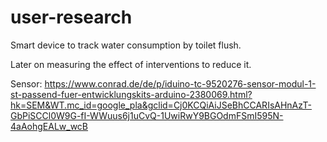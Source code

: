 # user-research

Smart device to track water consumption by toilet flush.

Later on measuring the effect of interventions to reduce it.

Sensor:
https://www.conrad.de/de/p/iduino-tc-9520276-sensor-modul-1-st-passend-fuer-entwicklungskits-arduino-2380069.html?hk=SEM&WT.mc_id=google_pla&gclid=Cj0KCQiAiJSeBhCCARIsAHnAzT-GbPiSCCl0W9G-fI-WWuus6j1uCvQ-1UwiRwY9BGOdmFSmI595N-4aAohgEALw_wcB
